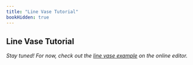 ```yaml
---
title: "Line Vase Tutorial"
bookHidden: true
---
```


## Line Vase Tutorial
_Stay tuned! For now, check out the <a href="https://machineagency.github.io/p5.fab/editor/index.html">line vase example</a> on the online editor._